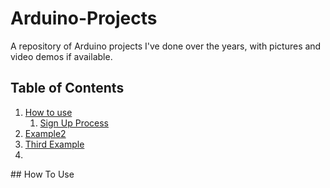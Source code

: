 # Arduino-Projects
A repository of Arduino projects I've done over the years, with pictures and video demos if available.


## Table of Contents
1. [How to use](#howToUse)
    1. [Sign Up Process](#signup)
2. [Example2](#example2)
3. [Third Example](#third-example)
4. 

<a id= "howToUse"/>
## How To Use
